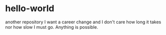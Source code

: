 # hello-world
another repository
I want a career change and I don't care how long it takes nor how slow I must go. Anything is possible.
